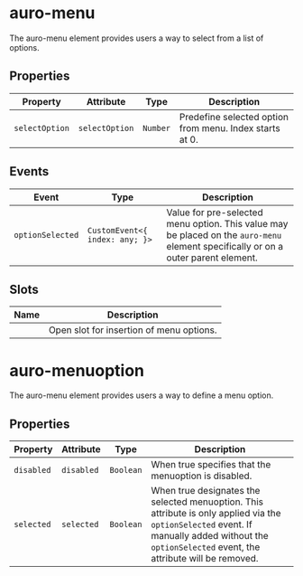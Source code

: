 # auro-menu

The auro-menu element provides users a way to select from a list of options.

## Properties

| Property       | Attribute      | Type     | Description                                      |
|----------------|----------------|----------|--------------------------------------------------|
| `selectOption` | `selectOption` | `Number` | Predefine selected option from menu. Index starts at 0. |

## Events

| Event            | Type                           | Description                                      |
|------------------|--------------------------------|--------------------------------------------------|
| `optionSelected` | `CustomEvent<{ index: any; }>` | Value for pre-selected menu option. This value may be placed on the `auro-menu` element specifically or on a outer parent element. |

## Slots

| Name | Description                              |
|------|------------------------------------------|
|      | Open slot for insertion of menu options. |


# auro-menuoption

The auro-menu element provides users a way to define a menu option.

## Properties

| Property   | Attribute  | Type      | Description                                      |
|------------|------------|-----------|--------------------------------------------------|
| `disabled` | `disabled` | `Boolean` | When true specifies that the menuoption is disabled. |
| `selected` | `selected` | `Boolean` | When true designates the selected menuoption. This attribute is only applied via the `optionSelected` event. If manually added without the `optionSelected` event, the attribute will be removed. |
